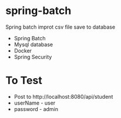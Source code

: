 # spring-batch
Spring batch improt csv file save to database
- Spring Batch
- Mysql database
- Docker 
- Spring Security

# To Test
- Post to http://localhost:8080/api/student
- userName - user
- password - admin


